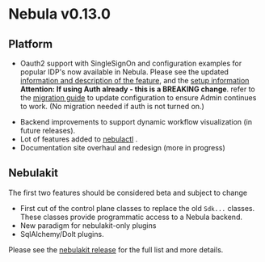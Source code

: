 # Nebula v0.13.0

## Platform
- Oauth2 support with SingleSignOn and configuration examples for popular IDP's now available in Nebula.
  Please see the updated [information and description of the feature](https://github.com/nebulaclouds/nebula/blob/master/docs/howto/authentication/index.rst), and the [setup information](https://github.com/nebulaclouds/nebula/blob/master/docs/howto/authentication/setup.rst)
  **Attention: If using Auth already - this is a BREAKING change**. refer to the [migration guide](https://github.com/nebulaclouds/nebula/blob/master/docs/howto/authentication/migration.rst) to update configuration to ensure Admin continues to work. (No migration needed if auth is not turned on.)

* Backend improvements to support dynamic workflow visualization (in future releases).
* Lot of features added to [nebulactl](https://nebulactl.readthedocs.io/en/latest/) .
* Documentation site overhaul and redesign (more in progress)

## Nebulakit
The first two features should be considered beta and subject to change
* First cut of the control plane classes to replace the old `Sdk...` classes. These classes provide programmatic access to a Nebula backend.
* New paradigm for nebulakit-only plugins
* SqlAlchemy/Dolt plugins.

Please see the [nebulakit release](https://github.com/nebulaclouds/nebulakit/releases/tag/v0.18.0) for the full list and more details.
